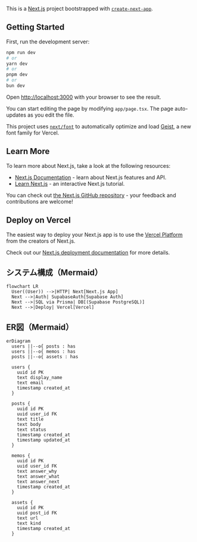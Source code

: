This is a [Next.js](https://nextjs.org) project bootstrapped with [`create-next-app`](https://nextjs.org/docs/app/api-reference/cli/create-next-app).

## Getting Started

First, run the development server:

```bash
npm run dev
# or
yarn dev
# or
pnpm dev
# or
bun dev
```

Open [http://localhost:3000](http://localhost:3000) with your browser to see the result.

You can start editing the page by modifying `app/page.tsx`. The page auto-updates as you edit the file.

This project uses [`next/font`](https://nextjs.org/docs/app/building-your-application/optimizing/fonts) to automatically optimize and load [Geist](https://vercel.com/font), a new font family for Vercel.

## Learn More

To learn more about Next.js, take a look at the following resources:

- [Next.js Documentation](https://nextjs.org/docs) - learn about Next.js features and API.
- [Learn Next.js](https://nextjs.org/learn) - an interactive Next.js tutorial.

You can check out [the Next.js GitHub repository](https://github.com/vercel/next.js) - your feedback and contributions are welcome!

## Deploy on Vercel

The easiest way to deploy your Next.js app is to use the [Vercel Platform](https://vercel.com/new?utm_medium=default-template&filter=next.js&utm_source=create-next-app&utm_campaign=create-next-app-readme) from the creators of Next.js.

Check out our [Next.js deployment documentation](https://nextjs.org/docs/app/building-your-application/deploying) for more details.



## システム構成（Mermaid）
```mermaid
flowchart LR
  User((User)) -->|HTTP| Next[Next.js App]
  Next -->|Auth| SupabaseAuth[Supabase Auth]
  Next -->|SQL via Prisma| DB[(Supabase PostgreSQL)]
  Next -->|Deploy| Vercel[Vercel]
```

## ER図（Mermaid）
```mermaid
erDiagram
  users ||--o{ posts : has
  users ||--o{ memos : has
  posts ||--o{ assets : has

  users {
    uuid id PK
    text display_name
    text email
    timestamp created_at
  }

  posts {
    uuid id PK
    uuid user_id FK
    text title
    text body
    text status
    timestamp created_at
    timestamp updated_at
  }

  memos {
    uuid id PK
    uuid user_id FK
    text answer_why
    text answer_what
    text answer_next
    timestamp created_at
  }

  assets {
    uuid id PK
    uuid post_id FK
    text url
    text kind
    timestamp created_at
  }
```
